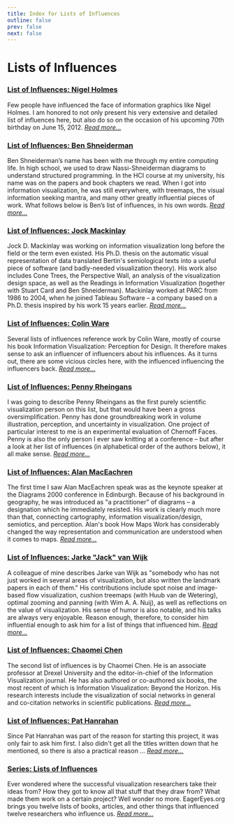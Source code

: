 ```yaml
---
title: Index for Lists of Influences
outline: false
prev: false
next: false
---
```


# Lists of Influences

### <a href="/blog/2012/nigel-holmes">List of Influences: Nigel Holmes</a>
Few people have influenced the face of information graphics like Nigel Holmes. I am honored to not only present his very extensive and detailed list of influences here, but also do so on the occasion of his upcoming 70th birthday on June 15, 2012. _<a href="/blog/2012/nigel-holmes">Read more…</a>_

### <a href="/blog/2011/ben-shneiderman">List of Influences: Ben Shneiderman</a>
Ben Shneiderman’s name has been with me through my entire computing life. In high school, we used to draw Nassi-Shneiderman diagrams to understand structured programming. In the HCI course at my university, his name was on the papers and book chapters we read. When I got into information visualization, he was still everywhere, with treemaps, the visual information seeking mantra, and many other greatly influential pieces of work. What follows below is Ben’s list of influences, in his own words. _<a href="/blog/2011/ben-shneiderman">Read more…</a>_

### <a href="/blog/2008/jock-mackinlay">List of Influences: Jock Mackinlay</a>
Jock D. Mackinlay was working on information visualization long before the field or the term even existed. His Ph.D. thesis on the automatic visual representation of data translated Bertin's semiological texts into a useful piece of software (and badly-needed visualization theory). His work also includes Cone Trees, the Perspective Wall, an analysis of the visualization design space, as well as the&nbsp;Readings in Information Visualization (together with Stuart Card and Ben Shneiderman). Mackinlay worked at PARC from 1986 to 2004, when he joined&nbsp;Tableau Software&nbsp;&ndash; a company based on a Ph.D. thesis inspired by his work 15 years earlier. _<a href="/blog/2008/jock-mackinlay">Read more…</a>_

### <a href="/blog/2007/colin-ware">List of Influences: Colin Ware</a>
Several lists of influences reference work by Colin Ware, mostly of course his book Information Visualization: Perception for Design. It therefore makes sense to ask an influencer of influencers about his influences. As it turns out, there are some vicious circles here, with the influenced influencing the influencers back. _<a href="/blog/2007/colin-ware">Read more…</a>_

### <a href="/blog/2007/penny-rheingans">List of Influences: Penny Rheingans</a>
I was going to describe Penny Rheingans as the first purely scientific visualization person on this list, but that would have been a gross oversimplification. Penny has done groundbreaking work in volume illustration, perception, and uncertainty in visualization. One project of particular interest to me is an experimental evaluation of Chernoff Faces.  Penny is also the only person I ever saw knitting at a conference &ndash; but after a look at her list of influences (in alphabetical order of the authors below), it all make sense. _<a href="/blog/2007/penny-rheingans">Read more…</a>_

### <a href="/blog/2007/alan-maceachren">List of Influences: Alan MacEachren</a>
The first time I saw Alan MacEachren speak was as the keynote speaker at the Diagrams 2000 conference in Edinburgh. Because of his background in geography, he was introduced as "a practitioner" of diagrams &ndash; a designation which he immediately resisted. His work is clearly much more than that, connecting cartography, information visualization/design, semiotics, and perception. Alan's book How Maps Work has considerably changed the way representation and communication are understood when it comes to maps. _<a href="/blog/2007/alan-maceachren">Read more…</a>_

### <a href="/blog/2007/jarke-van-wijk">List of Influences: Jarke "Jack" van Wijk</a>
A colleague of mine describes Jarke van Wijk as "somebody who has not just worked in several areas of visualization, but also written the landmark papers in each of them." His contributions include spot noise and image-based flow visualization, cushion treemaps (with Huub van de Wetering), optimal zooming and panning (with Wim A. A. Nuij), as well as reflections on the value of visualization. His sense of humor is also notable, and his talks are always very enjoyable. Reason enough, therefore, to consider him influential enough to ask him for a list of things  that influenced him. _<a href="/blog/2007/jarke-van-wijk">Read more…</a>_

### <a href="/blog/2007/chaomei-chen">List of Influences: Chaomei Chen</a>
The second list of influences is by Chaomei Chen. He is an associate professor at Drexel University and the editor-in-chief of the Information Visualization journal. He has also authored or co-authored six books, the most recent of which is Information Visualization: Beyond the Horizon. His research interests include the visualization of social networks in general and co-citation networks in scientific publications. _<a href="/blog/2007/chaomei-chen">Read more…</a>_

### <a href="/blog/2007/pat-hanrahan">List of Influences: Pat Hanrahan</a>
Since Pat Hanrahan was part of the reason for starting this project, it was only fair to ask him first. I also didn't get all the titles written down that he mentioned, so there is also a practical reason ... _<a href="/blog/2007/pat-hanrahan">Read more…</a>_

### <a href="/blog/2007/series-introduction">Series: Lists of Influences</a>
Ever wondered where the successful visualization researchers take their ideas from? How they got to know all that stuff that they draw from? What made them work on a certain project? Well wonder no more. EagerEyes.org brings you twelve lists of books, articles, and other things that influenced twelve researchers who influence us. _<a href="/blog/2007/series-introduction">Read more…</a>_

